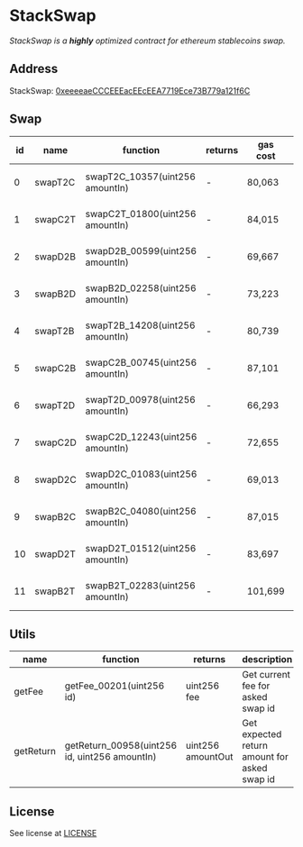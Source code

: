 # StackSwap

_StackSwap is a **highly** optimized contract for ethereum stablecoins swap._

## Address

StackSwap: [0xeeeeaeCCCEEEacEEcEEA7719Ece73B779a121f6C](https://etherscan.io/address/0xeeeeaeccceeeaceeceea7719ece73b779a121f6c)

## Swap

| id | name | function | returns | gas cost | description |
| --- | --- | --- | --- | --- | --- |
| 0 | swapT2C | swapT2C_10357(uint256 amountIn) | - | 80,063 | Swaps from USDT to USDC |
| 1 | swapC2T | swapC2T_01800(uint256 amountIn) | - | 84,015 | Swaps from USDC to USDT |
| 2 | swapD2B | swapD2B_00599(uint256 amountIn) | - | 69,667 | Swaps from DAI to BUSD |
| 3 | swapB2D | swapB2D_02258(uint256 amountIn) | - | 73,223 | Swaps from BUSD to DAI |
| 4 | swapT2B | swapT2B_14208(uint256 amountIn) | - | 80,739 | Swaps from USDT to BUSD |
| 5 | swapC2B | swapC2B_00745(uint256 amountIn) | - | 87,101 | Swaps from USDC to BUSD |
| 6 | swapT2D | swapT2D_00978(uint256 amountIn) | - | 66,293 | Swaps from USDT to DAI |
| 7 | swapC2D | swapC2D_12243(uint256 amountIn) | - | 72,655 | Swaps from USDC to DAI |
| 8 | swapD2C | swapD2C_01083(uint256 amountIn) | - | 69,013 | Swaps from DAI to USDC |
| 9 | swapB2C | swapB2C_04080(uint256 amountIn) | - | 87,015 | Swaps from BUSD to USDC |
| 10 | swapD2T | swapD2T_01512(uint256 amountIn) | - | 83,697 | Swaps from DAI to USDT |
| 11 | swapB2T | swapB2T_02283(uint256 amountIn) | - | 101,699 | Swaps from BUSD to USDT |

## Utils

| name | function | returns | description |
| --- | --- | --- | --- |
| getFee | getFee_00201(uint256 id) | uint256 fee | Get current fee for asked swap id |
| getReturn | getReturn_00958(uint256 id, uint256 amountIn) | uint256 amountOut | Get expected return amount for asked swap id |

## License
See license at [LICENSE](../blob/master/LICENSE)
